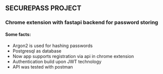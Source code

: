 ## SECUREPASS PROJECT
### Chrome extension with fastapi backend for password storing
#### Some facts:
- Argon2 is used for hashing passwords
- Postgresql as database 
- Now app supports registration via api in chrome extension 
- Authentication build upon JWT technology
- API was tested with postman

